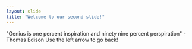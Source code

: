 ```yaml
---
layout: slide
title: "Welcome to our second slide!"
---
```

"Genius is one percent inspiration and ninety nine percent perspiration" - Thomas Edison
Use the left arrow to go back!
